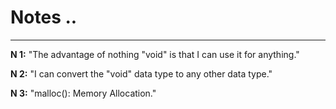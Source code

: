 # Notes ..

---

**N 1:** "The advantage of nothing "void" is that I can use it for anything."

**N 2:** "I can convert the "void" data type to any other data type."

**N 3:** "malloc(): Memory Allocation."
